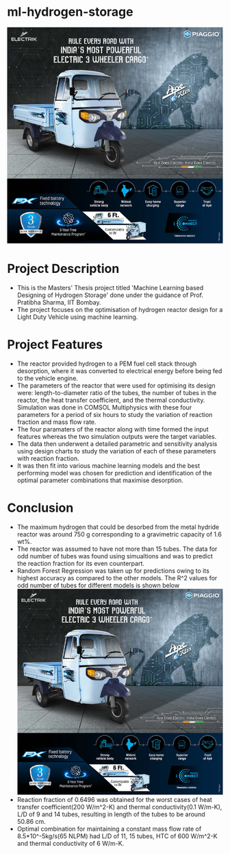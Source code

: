 # ml-hydrogen-storage
![Light Duty Vehicle example](https://github.com/pratikk0501/ml-hydrogen-storage/blob/main/images/piaggio-ape-extra-cargo-loader_orig.jpg)
# Project Description
* This is the Masters' Thesis project titled 'Machine Learning based Designing of Hydrogen Storage' done under the guidance of Prof. Pratibha Sharma, IIT Bombay.
* The project focuses on the optimisation of hydrogen reactor design for a Light Duty Vehicle using machine learning.
# Project Features
* The reactor provided hydrogen to a PEM fuel cell stack through desorption, where it was converted to electrical energy before being fed to the vehicle engine.
* The parameters of the reactor that were used for optimising its design were: length-to-diameter ratio of the tubes, the number of tubes in the reactor, the heat transfer coefficient, and the thermal conductivity. Simulation was done in COMSOL Multiphysics with these four parameters for a period of six hours to study the variation of reaction fraction and mass flow rate.
* The four paramaters of the reactor along with time formed the input features whereas the two simulation outputs were the target variables.
* The data then underwent a detailed parametric and sensitivity analysis using design charts to study the variation of each of these parameters with reaction fraction.
* It was then fit into various machine learning models and the best performing model was chosen for prediction and identification of the optimal parameter combinations that maximise desorption.
# Conclusion
* The maximum hydrogen that could be desorbed from the metal hydride reactor was around 750 g corresponding to a gravimetric capacity of 1.6 wt%.
* The reactor was assumed to have not more than 15 tubes. The data for odd number of tubes was found using simualtions and was to predict the reaction fraction for its even counterpart.
* Random Forest Regression was taken up for predictions owing to its highest accuracy as compared to the other models. The R^2 values for odd number of tubes for different models is shown below
![Testing R^2 for Reaction Fraction for Odd Tubes](https://github.com/pratikk0501/ml-hydrogen-storage/blob/main/images/piaggio-ape-extra-cargo-loader_orig.jpg)
* Reaction fraction of 0.6496 was obtained for the worst cases of heat transfer coefficient(200 W/m^2-K) and thermal conductivity(0.1 W/m-K), L/D of 9 and 14 tubes, resulting in length of the tubes to be around 50.86 cm.
* Optimal combination for maintaining a constant mass flow rate of 8.5*10^-5kg/s(65 NLPM) had L/D of 11, 15 tubes, HTC of 600 W/m^2-K and thermal conductivity of 6 W/m-K.
